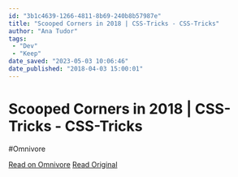 ```yaml
---
id: "3b1c4639-1266-4811-8b69-240b8b57987e"
title: "Scooped Corners in 2018 | CSS-Tricks - CSS-Tricks"
author: "Ana Tudor"
tags:
 - "Dev"
 - "Keep"
date_saved: "2023-05-03 10:06:46"
date_published: "2018-04-03 15:00:01"
---
```


# Scooped Corners in 2018 | CSS-Tricks - CSS-Tricks
#Omnivore

[Read on Omnivore](https://omnivore.app/me/https-css-tricks-com-scooped-corners-in-2018-svg-flexible-and-go-187e0dd0847)
[Read Original](https://css-tricks.com/scooped-corners-in-2018)

